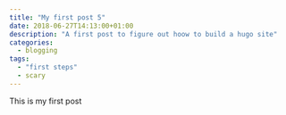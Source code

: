 ```yaml
---
title: "My first post 5"
date: 2018-06-27T14:13:00+01:00
description: "A first post to figure out hoow to build a hugo site"
categories:
  - blogging
tags: 
  - "first steps"
  - scary
---
```


This is my first post 